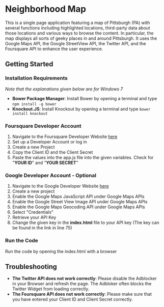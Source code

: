 # Neighborhood Map

This is a single page application featuring a map of Pittsburgh (PA) with several functions including highlighted locations, third-party data about those locations and various ways to browse the content.
In particular, the map displays all sorts of geeky places in and around Pittsburgh. It uses the Google Maps API, the Google StreetView API, the Twitter API, and the Foursquare API to enhance the user experience.

## Getting Started

### Installation Requirements
_Note that the explanations given below are for Windows 7_

* **Bower Package Manager**: Install Bower by opening a terminal and type `npm install -g bower`
* **Knockout.JS**: Install Knockout by opening a terminal and type `bower install knockout`

### Foursquare Developer Account

1. Navigate to the Foursquare Developer Website [here](https://developer.foursquare.com/)
2. Set up a Developer Account or log in
3. Create a new Project
4. Copy the Client ID and the Client Secret
5. Paste the values into the app.js file into the given variables. Check for "**YOUR ID**" and "**YOUR SECRET**"

### Google Developer Account - Optional
1. Navigate to the Google Developer Website [here](https://console.developers.google.com)
2. Create a new project
3. Enable the Google Maps JavaScript API under Google Maps APIs
4. Enable the Google Street View Image API under Google Maps APIs
5. Enable the Google Maps Geocoding API under Google Maps APIs
6. Select "Credentials"
7. Retrieve your API Key
8. Change the given key in the **index.html** file to your API key (The key can be found in the link in line 75)

### Run the Code
Run the code by opening the index.html with a browser

## Troubleshooting

* **The Twitter API does not work correctly**: Please disable the Adblocker in your Browser and refresh the page. The Adbloker often blocks the Twitter Widget from loading correctly.
* **The Foursquare API does not work correctly**: Please make sure that you have entered your Client ID and Client Secret correctly.
